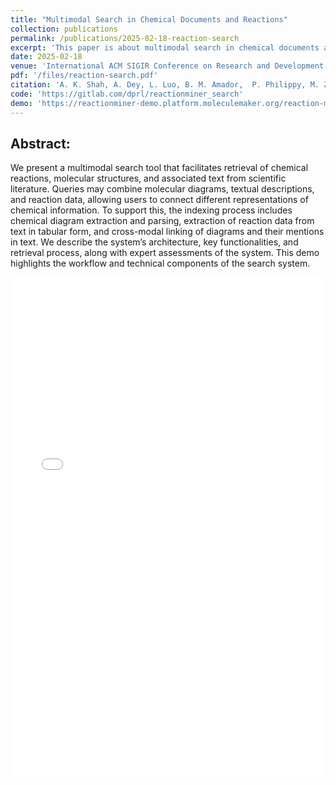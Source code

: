 ```yaml
---
title: "Multimodal Search in Chemical Documents and Reactions"
collection: publications
permalink: /publications/2025-02-18-reaction-search
excerpt: 'This paper is about multimodal search in chemical documents and reactions.'
date: 2025-02-18
venue: 'International ACM SIGIR Conference on Research and Development in Information'
pdf: '/files/reaction-search.pdf'
citation: 'A. K. Shah, A. Dey, L. Luo, B. M. Amador,  P. Philippy, M. Zhong, S. Ouyang, D. M. Friday, D. Bianchi, N. Jackson, R. Zanibbi, and J. Han, "Multimodal Search in Chemical Documents and Reactions," submitted in Proceedings of the 48th International ACM SIGIR Conference on Research and Development in Information Retrieval, in SIGIR ’25. New York, NY, USA: Association for Computing Machinery, Jul. 2025'
code: 'https://gitlab.com/dprl/reactionminer_search'
demo: 'https://reactionminer-demo.platform.moleculemaker.org/reaction-miner'
---
```

<!--paperurl: '/files/reaction-search.pdf'-->

<!--in Proceedings of the-->
<!--48th International ACM SIGIR Conference on Research and Development in-->
<!--Information Retrieval, in SIGIR ’25. New York, NY, USA: Association for-->
<!--Computing Machinery, Jul. 2025'-->
<!--poster: '/files/MathDeck-poster.pdf'-->
## Abstract:
We present a multimodal search tool that facilitates retrieval of chemical
reactions, molecular structures, and associated text from scientific literature.
Queries may combine molecular diagrams, textual descriptions, and reaction data,
allowing users to connect different representations of chemical information. To
support this, the indexing process includes chemical diagram extraction and
parsing, extraction of reaction data from text in tabular form, and cross-modal
linking of diagrams and their mentions in text. We describe the system’s
architecture, key functionalities, and retrieval process, along with expert
assessments of the system. This demo highlights the workflow and technical
components of the search system.

<!--<iframe src="/files/MathDeck-poster.pdf" width="100%" height="500" frameborder="no" border="0" marginwidth="0" marginheight="0"></iframe>-->

<!--<br>-->

<iframe src="/files/reaction-search.pdf" width="100%" height="800" frameborder="no" border="0" marginwidth="0" marginheight="0"></iframe>

<!--<br>-->
<!--**.bib:**-->
<!---->
<!--```bib-->
<!--@inproceedings{10.1145/3539618.3591803,-->
<!--author = {Amador, Bryan and Langsenkamp, Matt and Dey, Abhisek and Shah, Ayush Kumar and Zanibbi, Richard},-->
<!--title = {Searching the ACL Anthology with Math Formulas and Text},                                         -->
<!--year = {2023},                                                                                             -->
<!--isbn = {9781450394086},                                                                                    -->
<!--publisher = {Association for Computing Machinery},                                                         -->
<!--address = {New York, NY, USA},                                                                             -->
<!--url = {https://doi.org/10.1145/3539618.3591803},                                                           -->
<!--doi = {10.1145/3539618.3591803},                                                                           -->
<!--booktitle = {Proceedings of the 46th International ACM SIGIR Conference on Research and Development in Information Retrieval},-->
<!--pages = {3110–3114},                                                                                       -->
<!--numpages = {5},                                                                                            -->
<!--keywords = {mathematical information retrieval (mir), multimodal retrieval, latex, pdf, math-aware search},-->
<!--location = {Taipei, Taiwan},                                                                               -->
<!--series = {SIGIR '23}-->
<!--}-->
<!--```-->

<!-- {% include iframe_holder.html url="/files/237-teaser.mp4" width="560" height="325" %} -->
